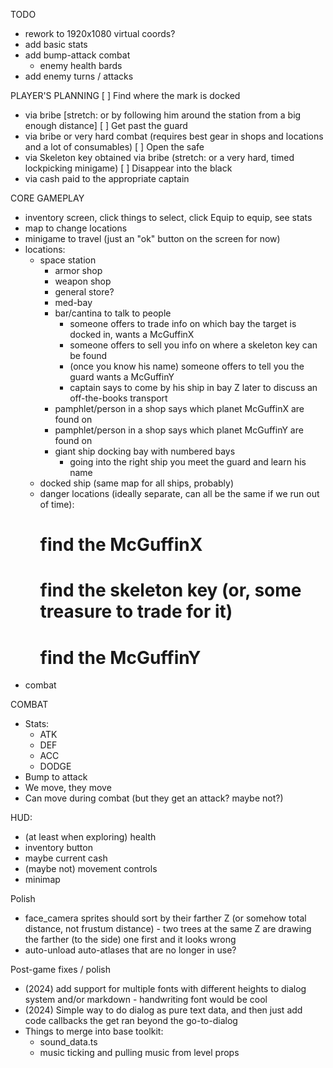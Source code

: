 TODO
* rework to 1920x1080 virtual coords?
* add basic stats
* add bump-attack combat
  * enemy health bards
* add enemy turns / attacks

PLAYER'S PLANNING
[ ] Find where the mark is docked
  - via bribe [stretch: or by following him around the station from a big enough distance]
[ ] Get past the guard
  - via bribe or very hard combat (requires best gear in shops and locations and a lot of consumables)
[ ] Open the safe
  - via Skeleton key obtained via bribe (stretch: or a very hard, timed lockpicking minigame)
[ ] Disappear into the black
  - via cash paid to the appropriate captain

CORE GAMEPLAY
* inventory screen, click things to select, click Equip to equip, see stats
* map to change locations
* minigame to travel (just an "ok" button on the screen for now)
* locations:
  * space station
    * armor shop
    * weapon shop
    * general store?
    * med-bay
    * bar/cantina to talk to people
      * someone offers to trade info on which bay the target is docked in, wants a McGuffinX
      * someone offers to sell you info on where a skeleton key can be found
      * (once you know his name) someone offers to tell you the guard wants a McGuffinY
      * captain says to come by his ship in bay Z later to discuss an off-the-books transport
    * pamphlet/person in a shop says which planet McGuffinX are found on
    * pamphlet/person in a shop says which planet McGuffinY are found on
    * giant ship docking bay with numbered bays
      * going into the right ship you meet the guard and learn his name
  * docked ship (same map for all ships, probably)
  * danger locations (ideally separate, can all be the same if we run out of time):
    # find the McGuffinX
    # find the skeleton key (or, some treasure to trade for it)
    # find the McGuffinY
* combat

COMBAT
* Stats:
  * ATK
  * DEF
  * ACC
  * DODGE
* Bump to attack
* We move, they move
* Can move during combat (but they get an attack? maybe not?)

HUD:
* (at least when exploring) health
* inventory button
* maybe current cash
* (maybe not) movement controls
* minimap


Polish
* face_camera sprites should sort by their farther Z (or somehow total distance, not frustum distance) - two trees at the same Z are drawing the farther (to the side) one first and it looks wrong
* auto-unload auto-atlases that are no longer in use?

Post-game fixes / polish
* (2024) add support for multiple fonts with different heights to dialog system and/or markdown - handwriting font would be cool
* (2024) Simple way to do dialog as pure text data, and then just add code callbacks the get ran beyond the go-to-dialog
* Things to merge into base toolkit:
  * sound_data.ts
  * music ticking and pulling music from level props
